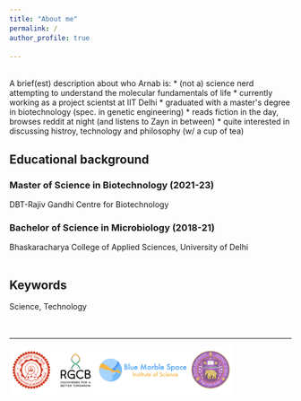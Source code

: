 ```yaml
---
title: "About me"
permalink: /
author_profile: true

---
```

<br>
A brief(est) description about who Arnab is:
* (not a) science nerd attempting to understand the molecular fundamentals of life
* currently working as a project scientst at IIT Delhi
* graduated with a master's degree in biotechnology (spec. in genetic engineering)
* reads fiction in the day, browses reddit at night (and listens to Zayn in between)
* quite interested in discussing histroy, technology and philosophy (w/ a cup of tea)

## Educational background
### Master of Science in Biotechnology (2021-23)
DBT-Rajiv Gandhi Centre for Biotechnology
### Bachelor of Science in Microbiology (2018-21)
Bhaskaracharya College of Applied Sciences, University of Delhi <br> <br>

## Keywords
Science, Technology <br> <br> <br>

<hr>
<img style="width:400px;" src="/images/logos.png" alt="Institute_Logos" class="inline"/>

